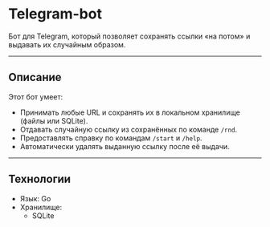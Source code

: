 # Telegram-bot

Бот для Telegram, который позволяет сохранять ссылки «на потом» и выдавать их случайным образом.

---

## Описание

Этот бот умеет:

- Принимать любые URL и сохранять их в локальном хранилище (файлы или SQLite).  
- Отдавать случайную ссылку из сохранённых по команде `/rnd`.  
- Предоставлять справку по командам `/start` и `/help`.  
- Автоматически удалять выданную ссылку после её выдачи.

---

## Технологии

- Язык: Go  
- Хранилище:   
  - SQLite 
